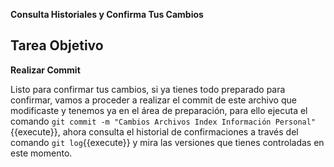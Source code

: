 **Consulta Historiales y Confirma Tus Cambios**

## Tarea Objetivo

**Realizar Commit**

Listo para confirmar tus cambios, si ya tienes todo preparado para confirmar, vamos a proceder a realizar el commit de este archivo que modificaste y tenemos ya en el área de preparación, para ello ejecuta el comando `git commit -m "Cambios Archivos Index Información Personal"`{{execute}}, ahora consulta el historial de confirmaciones a través del comando `git log`{{execute}} y mira las versiones que tienes controladas en este momento.



